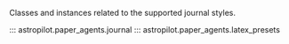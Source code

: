 Classes and instances related to the supported journal styles.

::: astropilot.paper_agents.journal
::: astropilot.paper_agents.latex_presets